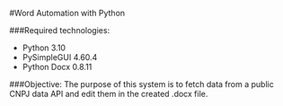 #Word Automation with Python

###Required technologies:
- Python 3.10
- PySimpleGUI 4.60.4
- Python Docx 0.8.11

###Objective:
The purpose of this system is to fetch data from a public CNPJ data API and edit them in the created .docx file.